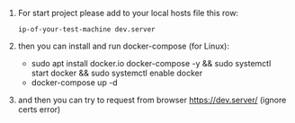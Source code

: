 1. For start project please add to your local hosts file this row:
    ````
    ip-of-your-test-machine dev.server
    ````
2. then you can install and run docker-compose (for Linux):

    - sudo apt install docker.io docker-compose -y && sudo systemctl start docker && sudo systemctl enable docker
    - docker-compose up -d

3. and then you can try to request from browser https://dev.server/
(ignore certs error)